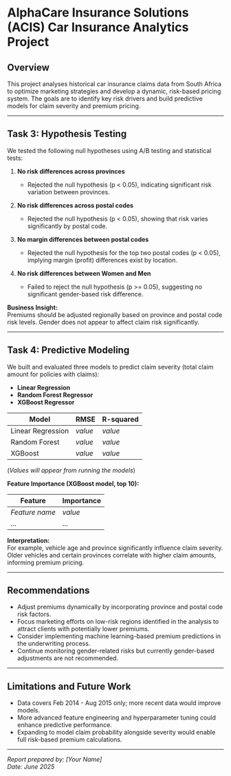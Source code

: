 # AlphaCare Insurance Solutions (ACIS) Car Insurance Analytics Project

## Overview
This project analyses historical car insurance claims data from South Africa to optimize marketing strategies and develop a dynamic, risk-based pricing system. The goals are to identify key risk drivers and build predictive models for claim severity and premium pricing.

---

## Task 3: Hypothesis Testing

We tested the following null hypotheses using A/B testing and statistical tests:

1. **No risk differences across provinces**  
   - Rejected the null hypothesis (p < 0.05), indicating significant risk variation between provinces.

2. **No risk differences across postal codes**  
   - Rejected the null hypothesis (p < 0.05), showing that risk varies significantly by postal code.

3. **No margin differences between postal codes**  
   - Rejected the null hypothesis for the top two postal codes (p < 0.05), implying margin (profit) differences exist by location.

4. **No risk differences between Women and Men**  
   - Failed to reject the null hypothesis (p >= 0.05), suggesting no significant gender-based risk difference.

**Business Insight:**  
Premiums should be adjusted regionally based on province and postal code risk levels. Gender does not appear to affect claim risk significantly.

---

## Task 4: Predictive Modeling

We built and evaluated three models to predict claim severity (total claim amount for policies with claims):

- **Linear Regression**  
- **Random Forest Regressor**  
- **XGBoost Regressor**

| Model              | RMSE     | R-squared |
|--------------------|----------|-----------|
| Linear Regression  | *value*  | *value*   |
| Random Forest      | *value*  | *value*   |
| XGBoost            | *value*  | *value*   |

(*Values will appear from running the models*)

**Feature Importance (XGBoost model, top 10):**

| Feature            | Importance |
|--------------------|------------|
| *Feature name*     | *value*    |
| ...                | ...        |

**Interpretation:**  
For example, vehicle age and province significantly influence claim severity. Older vehicles and certain provinces correlate with higher claim amounts, informing premium pricing.

---

## Recommendations

- Adjust premiums dynamically by incorporating province and postal code risk factors.
- Focus marketing efforts on low-risk regions identified in the analysis to attract clients with potentially lower premiums.
- Consider implementing machine learning-based premium predictions in the underwriting process.
- Continue monitoring gender-related risks but currently gender-based adjustments are not recommended.

---

## Limitations and Future Work

- Data covers Feb 2014 - Aug 2015 only; more recent data would improve models.
- More advanced feature engineering and hyperparameter tuning could enhance predictive performance.
- Expanding to model claim probability alongside severity would enable full risk-based premium calculations.

---

*Report prepared by: [Your Name]*  
*Date: June 2025*
